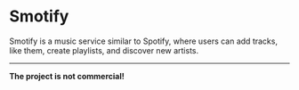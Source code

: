 # Smotify

Smotify is a music service similar to Spotify, where users can add tracks, like them, create playlists, and discover new artists.

---

**The project is not commercial!**
